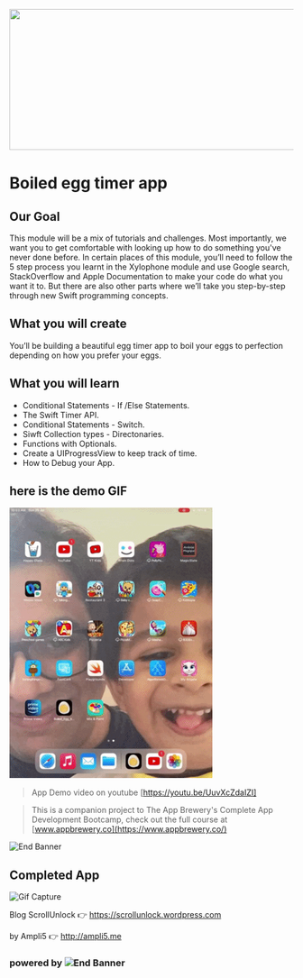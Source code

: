 <a href="www.ampli5.me"><img src="./Screenshots/github_banner.png" height="250" width="850"></a>

# Boiled egg timer app

## Our Goal

This module will be a mix of tutorials and challenges. Most importantly, we want you to get comfortable with looking up how to do something you've never done before. In certain places of this module, you’ll need to follow the 5 step process you learnt in the Xylophone module and use Google search, StackOverflow and Apple Documentation to make your code do what you want it to. But there are also other parts where we’ll take you step-by-step through new Swift programming concepts.

## What you will create

You’ll be building a beautiful egg timer app to boil your eggs to perfection depending on how you prefer your eggs.

## What you will learn

- Conditional Statements - If /Else Statements.
- The Swift Timer API.
- Conditional Statements - Switch.
- Siwft Collection types - Directonaries.
- Functions with Optionals.
- Create a UIProgressView to keep track of time.
- How to Debug your App.

## here is the demo GIF

![Alt Text](/Documentation/Demo.gif)

> App Demo video on youtube [https://youtu.be/UuvXcZdaIZI]

> This is a companion project to The App Brewery's Complete App Development Bootcamp, check out the full course at [www.appbrewery.co](https://www.appbrewery.co/)

![End Banner](Documentation/readme-end-banner.png)

## Completed App

![Gif Capture](Documentation/Xylophone.gif)

Blog ScrollUnlock :point_right: https://scrollunlock.wordpress.com

by Ampli5 :point_right: http://ampli5.me

### powered by ![End Banner](Screenshots/logo.png)
